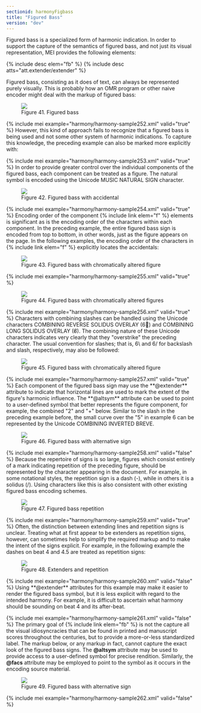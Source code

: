 ```yaml
---
sectionid: harmonyFigbass
title: "Figured Bass"
version: "dev"
---
```


Figured bass is a specialized form of harmonic indication. In order to support the
capture of the semantics of figured bass, and not just its visual representation,
MEI
provides the following elements:



{% include desc elem="fb" %}
{% include desc atts="att.extender/extender" %}




Figured bass, consisting as it does of text, can always be represented purely visually.
This is probably how an OMR program or other naive encoder might deal with the markup
of
figured bass:

<figure class="figure"><img src="{{ site.baseurl }}/Images/modules/harmony/figuredBass01.png" class="img-responsive"><figcaption class="figure-caption">Figure 41. Figured bass</figcaption>
</figure>{% include mei example="harmony/harmony-sample252.xml" valid="true" %}
However, this kind of approach fails to recognize that a figured bass is being used
and
not some other system of harmonic indications. To capture this knowledge, the preceding
example can also be marked more explicitly with:

{% include mei example="harmony/harmony-sample253.xml" valid="true" %}
In order to provide greater control over the individual components of the figured
bass,
each component can be treated as a figure. The natural symbol is encoded using the
Unicode
MUSIC NATURAL SIGN character.


<figure class="figure"><img src="{{ site.baseurl }}/Images/modules/harmony/figuredBass02.png" class="img-responsive"><figcaption class="figure-caption">Figure 42. Figured bass with accidental</figcaption>
</figure>{% include mei example="harmony/harmony-sample254.xml" valid="true" %}
Encoding order of the component {% include link elem="f" %} elements is significant as is the
encoding order of the characters within each component. In the preceding example,
the
entire figured bass sign is encoded from top to bottom, in other words, just as the
figure
appears on the page. In the following examples, the encoding order of the characters
in
{% include link elem="f" %} explicitly locates the accidentals:


<figure class="figure"><img src="{{ site.baseurl }}/Images/modules/harmony/figuredBass03.png" class="img-responsive"><figcaption class="figure-caption">Figure 43. Figured bass with chromatically altered figure</figcaption>
</figure>{% include mei example="harmony/harmony-sample255.xml" valid="true" %}

<figure class="figure"><img src="{{ site.baseurl }}/Images/modules/harmony/figuredBass04.png" class="img-responsive"><figcaption class="figure-caption">Figure 44. Figured bass with chromatically altered figures</figcaption>
</figure>{% include mei example="harmony/harmony-sample256.xml" valid="true" %}
Characters with combining slashes can be handled using the Unicode characters COMBINING
REVERSE SOLIDUS OVERLAY (6⃥) and COMBINING LONG SOLIDUS OVERLAY (6̸). The
combining nature of these Unicode characters indicates very clearly that they "overstrike"
the preceding character. The usual convention for slashes; that is, <span class="q">6\</span> and
<span class="q">6/</span> for backslash and slash, respectively, may also be followed:


<figure class="figure"><img src="{{ site.baseurl }}/Images/modules/harmony/figuredBass05.png" class="img-responsive"><figcaption class="figure-caption">Figure 45. Figured bass with chromatically altered figure</figcaption>
</figure>{% include mei example="harmony/harmony-sample257.xml" valid="true" %}
Each component of the figured bass sign may use the **@extender** attribute to
indicate that horizontal lines are used to mark the extent of the figure's harmonic
influence. The **@altsym** attribute can be used to point to a user-defined symbol
that better represents the figure component, for example, the combined "2" and "+"
below.
Similar to the slash in the preceding example before, the small curve over the "5"
in
example 6 can be represented by the Unicode COMBINING INVERTED BREVE.


<figure class="figure"><img src="{{ site.baseurl }}/Images/modules/harmony/figuredBass06.png" class="img-responsive"><figcaption class="figure-caption">Figure 46. Figured bass with alternative sign</figcaption>
</figure>{% include mei example="harmony/harmony-sample258.xml" valid="false" %}
Because the repertoire of signs is so large, figures which consist entirely of a mark
indicating repetition of the preceding figure, should be represented by the character
appearing in the document. For example, in some notational styles, the repetition
sign is
a dash (<span class="q">-</span>), while in others it is a solidus (<span class="q">/</span>). Using characters like this
is also consistent with other existing figured bass encoding schemes.


<figure class="figure"><img src="{{ site.baseurl }}/Images/modules/harmony/figuredBass07.png" class="img-responsive"><figcaption class="figure-caption">Figure 47. Figured bass repetition </figcaption>
</figure>{% include mei example="harmony/harmony-sample259.xml" valid="true" %}
Often, the distinction between extending lines and repetition signs is unclear. Treating
what at first appear to be extenders as repetition signs, however, can sometimes help
to
simplify the required markup and to make the intent of the signs explicit. For example,
in
the following example the dashes on beat 4 and 4.5 are treated as repetition signs:


<figure class="figure"><img src="{{ site.baseurl }}/Images/modules/harmony/figuredBass09.png" class="img-responsive"><figcaption class="figure-caption">Figure 48. Extenders and repetition</figcaption>
</figure>{% include mei example="harmony/harmony-sample260.xml" valid="false" %}
Using **@extender** attributes for this example may make it easier to render the
figured bass symbol, but it is less explicit with regard to the intended harmony.
For
example, it is difficult to ascertain what harmony should be sounding on beat 4 and
its
after-beat.

{% include mei example="harmony/harmony-sample261.xml" valid="false" %}
The primary goal of {% include link elem="fb" %} is not the capture all the visual
idiosyncracies that can be found in printed and manuscript scores throughout the
centuries, but to provide a more-or-less standardized label. The markup below, or
any
markup in fact, cannot capture the exact look of the figured bass signs. The
**@altsym** attribute may be used to provide access to a user-defined symbol for
precise rendition. Similarly, the **@facs** attribute may be employed to point to
the symbol as it occurs in the encoding source material.


<figure class="figure"><img src="{{ site.baseurl }}/Images/modules/harmony/figuredBass10.png" class="img-responsive"><figcaption class="figure-caption">Figure 49. Figured bass with alternative sign</figcaption>
</figure>{% include mei example="harmony/harmony-sample262.xml" valid="false" %}
